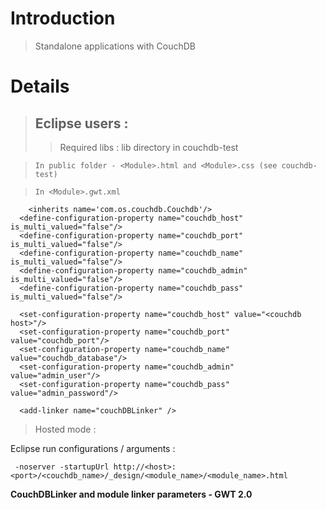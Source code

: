 # Introduction #

> Standalone applications with CouchDB


# Details #

> ## Eclipse users : ##
> > Required libs : lib directory in couchdb-test



> ` In public folder - <Module>.html and <Module>.css (see couchdb-test) `


> ` In <Module>.gwt.xml `
```
    <inherits name='com.os.couchdb.Couchdb'/>
  <define-configuration-property name="couchdb_host" is_multi_valued="false"/>
  <define-configuration-property name="couchdb_port" is_multi_valued="false"/>
  <define-configuration-property name="couchdb_name" is_multi_valued="false"/>
  <define-configuration-property name="couchdb_admin" is_multi_valued="false"/>
  <define-configuration-property name="couchdb_pass" is_multi_valued="false"/>

  <set-configuration-property name="couchdb_host" value="<couchdb host>"/>
  <set-configuration-property name="couchdb_port" value="couchdb_port"/>
  <set-configuration-property name="couchdb_name" value="couchdb_database"/>
  <set-configuration-property name="couchdb_admin" value="admin_user"/>
  <set-configuration-property name="couchdb_pass" value="admin_password"/>

  <add-linker name="couchDBLinker" />

```
> Hosted mode :

Eclipse run configurations / arguments :

` -noserver -startupUrl http://<host>:<port>/<couchdb_name>/_design/<module_name>/<module_name>.html`

**CouchDBLinker and module linker parameters - GWT 2.0**